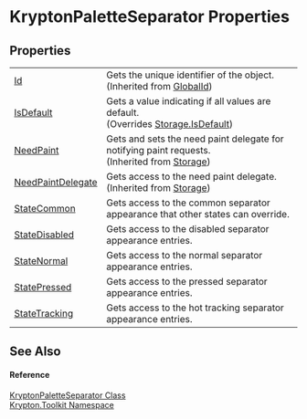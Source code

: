 # KryptonPaletteSeparator Properties




## Properties
<table>
<tr>
<td><a href="71a6846f-bfb6-fb58-b361-6b43ae0583a8.md">Id</a></td>
<td>Gets the unique identifier of the object.<br />(Inherited from <a href="9ef2ca3a-e03e-8927-105a-2f9a6fbdf849.md">GlobalId</a>)</td></tr>
<tr>
<td><a href="e5f13457-99b2-4272-7b3b-d387f7d970d1.md">IsDefault</a></td>
<td>Gets a value indicating if all values are default.<br />(Overrides <a href="bbc0e831-9474-3bce-65dc-0625d793d8c1.md">Storage.IsDefault</a>)</td></tr>
<tr>
<td><a href="097a0f47-e60c-4bf7-802c-8391c6d8feff.md">NeedPaint</a></td>
<td>Gets and sets the need paint delegate for notifying paint requests.<br />(Inherited from <a href="8406cf55-79a3-e579-4094-be084e489431.md">Storage</a>)</td></tr>
<tr>
<td><a href="879ca7f2-32c5-8581-44f2-c7aee6491db2.md">NeedPaintDelegate</a></td>
<td>Gets access to the need paint delegate.<br />(Inherited from <a href="8406cf55-79a3-e579-4094-be084e489431.md">Storage</a>)</td></tr>
<tr>
<td><a href="585eda33-9922-0a89-922a-2ecbf60ccddc.md">StateCommon</a></td>
<td>Gets access to the common separator appearance that other states can override.</td></tr>
<tr>
<td><a href="67edcdcc-5884-4ab8-6bdc-8979e6bbc6c0.md">StateDisabled</a></td>
<td>Gets access to the disabled separator appearance entries.</td></tr>
<tr>
<td><a href="4e230d01-f227-cc0d-f1f5-b03ab5531fcc.md">StateNormal</a></td>
<td>Gets access to the normal separator appearance entries.</td></tr>
<tr>
<td><a href="cc3f542f-cbdb-e8f9-baa8-c6bea33f349e.md">StatePressed</a></td>
<td>Gets access to the pressed separator appearance entries.</td></tr>
<tr>
<td><a href="c9ff3ea3-41c1-1c28-0e30-df828573258a.md">StateTracking</a></td>
<td>Gets access to the hot tracking separator appearance entries.</td></tr>
</table>

## See Also


#### Reference
<a href="0aed2506-af71-6b74-5652-982c2e7bbde5.md">KryptonPaletteSeparator Class</a>  
<a href="79d2eac2-21f4-54ff-7552-b20c33c30600.md">Krypton.Toolkit Namespace</a>  
